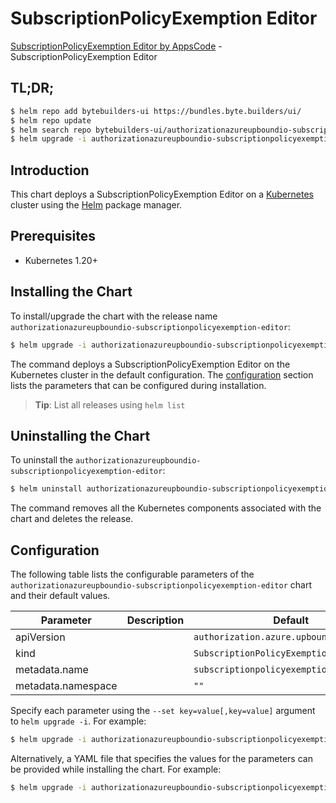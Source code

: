 # SubscriptionPolicyExemption Editor

[SubscriptionPolicyExemption Editor by AppsCode](https://byte.builders) - SubscriptionPolicyExemption Editor

## TL;DR;

```bash
$ helm repo add bytebuilders-ui https://bundles.byte.builders/ui/
$ helm repo update
$ helm search repo bytebuilders-ui/authorizationazureupboundio-subscriptionpolicyexemption-editor --version=v0.4.18
$ helm upgrade -i authorizationazureupboundio-subscriptionpolicyexemption-editor bytebuilders-ui/authorizationazureupboundio-subscriptionpolicyexemption-editor -n default --create-namespace --version=v0.4.18
```

## Introduction

This chart deploys a SubscriptionPolicyExemption Editor on a [Kubernetes](http://kubernetes.io) cluster using the [Helm](https://helm.sh) package manager.

## Prerequisites

- Kubernetes 1.20+

## Installing the Chart

To install/upgrade the chart with the release name `authorizationazureupboundio-subscriptionpolicyexemption-editor`:

```bash
$ helm upgrade -i authorizationazureupboundio-subscriptionpolicyexemption-editor bytebuilders-ui/authorizationazureupboundio-subscriptionpolicyexemption-editor -n default --create-namespace --version=v0.4.18
```

The command deploys a SubscriptionPolicyExemption Editor on the Kubernetes cluster in the default configuration. The [configuration](#configuration) section lists the parameters that can be configured during installation.

> **Tip**: List all releases using `helm list`

## Uninstalling the Chart

To uninstall the `authorizationazureupboundio-subscriptionpolicyexemption-editor`:

```bash
$ helm uninstall authorizationazureupboundio-subscriptionpolicyexemption-editor -n default
```

The command removes all the Kubernetes components associated with the chart and deletes the release.

## Configuration

The following table lists the configurable parameters of the `authorizationazureupboundio-subscriptionpolicyexemption-editor` chart and their default values.

|     Parameter      | Description |                       Default                       |
|--------------------|-------------|-----------------------------------------------------|
| apiVersion         |             | <code>authorization.azure.upbound.io/v1beta1</code> |
| kind               |             | <code>SubscriptionPolicyExemption</code>            |
| metadata.name      |             | <code>subscriptionpolicyexemption</code>            |
| metadata.namespace |             | <code>""</code>                                     |


Specify each parameter using the `--set key=value[,key=value]` argument to `helm upgrade -i`. For example:

```bash
$ helm upgrade -i authorizationazureupboundio-subscriptionpolicyexemption-editor bytebuilders-ui/authorizationazureupboundio-subscriptionpolicyexemption-editor -n default --create-namespace --version=v0.4.18 --set apiVersion=authorization.azure.upbound.io/v1beta1
```

Alternatively, a YAML file that specifies the values for the parameters can be provided while
installing the chart. For example:

```bash
$ helm upgrade -i authorizationazureupboundio-subscriptionpolicyexemption-editor bytebuilders-ui/authorizationazureupboundio-subscriptionpolicyexemption-editor -n default --create-namespace --version=v0.4.18 --values values.yaml
```
